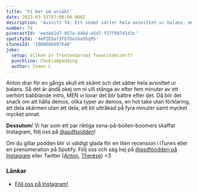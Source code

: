 ```yaml
---
title: 'Vi ber om ursäkt'
date: 2023-03-31T07:00:00.000Z
description: 'Avsnitt 74: Ett skämt sätter hela avsnittet ur balans, men sen blir det snack om demos, heta tagningar, att bli uttråkad på fyra minuter och mycket annat.'
number: 74
pinecastId: 'eedab2d7-857a-446d-a5d7-f27f887d1d3c'
spotifyId: '4ePZEDaf2FQTDoiba5hq95'
itunesId: '1000606697648'
joke:
  setup: Vilken är frontendarnas favoritdessert?
  punchline: Chokladpadding
  author: Simon L
---
```


Anton drar för en gångs skull ett skämt och det sätter hela avsnittet ur balans. Så det är ändå okej om ni vill stänga av efter fem minuter av ett oerhört babblande intro, MEN vi lovar det blir bättre efter det. Då blir det snack om att hålla demos, olika typer av demos, en hot take utan förklaring, att dela skärmen utan att dela, att bli uttråkad på fyra minuter samt mycket mycket annat.

**Dessutom**! Vi har som ett par riktiga sena-på-bollen-boomers skaffat Instagram, följ oss på [@asdfpodden](https://www.instagram.com/asdfpodden/)!

Om du gillar podden blir vi väldigt glada för en liten recension i iTunes eller en prenumeration på Spotify. Följ oss och säg hej på [@asdfpodden på Instagram](https://www.instagram.com/asdfpodden/) eller Twitter ([Anton](https://twitter.com/Awnton), [Therése](https://twitter.com/tkomstadius)) &lt;3

### Länkar

- [Följ oss på Instagram!](https://www.instagram.com/asdfpodden/)
